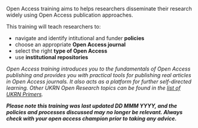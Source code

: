 Open Access training aims to helps researchers disseminate their research widely using Open Access publication approaches.

This training will teach researchers to:
* navigate and identify intitutional and funder **policies**
* choose an appropriate **Open Access journal**
* select the right **type of Open Access**
* use **institutional repositories**

_Open Access training introduces you to the fundamentals of Open Access publishing and
provides you with practical tools for publishing real articles in Open Access journals.
It also acts as a platform for further self-directed learning.
Other UKRN Open Research topics can be found in the [list of UKRN Primers](https://ukrn.org/primers/)._


_**Please note this training was last updated DD MMM YYYY, and the policies and processes discussed may no longer be relevant. Always check with your open access champion prior to taking any advice.**_